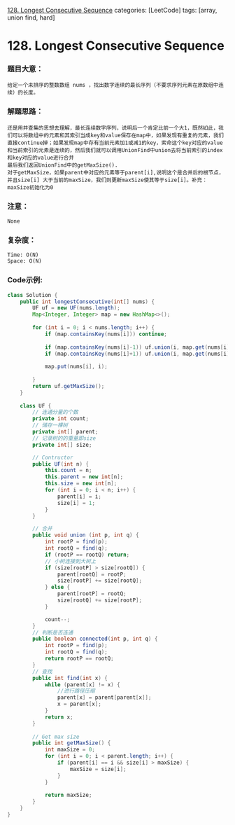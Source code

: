 [128. Longest Consecutive Sequence](https://leetcode.com/problems/longest-consecutive-sequence/)
categories: [LeetCode]
tags: [array, union find, hard] 
# 128. Longest Consecutive Sequence

### 题目大意：
    给定一个未排序的整数数组 nums ，找出数字连续的最长序列（不要求序列元素在原数组中连续）的长度。
### 解题思路：
    还是用并查集的思想去理解，最长连续数字序列，说明后一个肯定比前一个大1，既然如此，我们可以将数组中的元素和其索引当成key和value保存在map中，如果发现有重复的元素，我们直接continue掉；如果发现map中存有当前元素加1或减1的key，索命这个key对应的value和当前索引的元素是连续的，然后我们就可以调用UnionFind中union去将当前索引的index和key对应的value进行合并
    最后我们返回UnionFind中的getMaxSize().
    对于getMaxSize，如果parent中对应的元素等于parent[i],说明这个是合并后的根节点，并且size[i] 大于当前的maxSize，我们则更新maxSize使其等于size[i]。补充：maxSize初始化为0
### 注意：
    None
### 复杂度：
    Time: O(N)
    Space: O(N)
### Code示例:
```Java
class Solution {
    public int longestConsecutive(int[] nums) {
        UF uf = new UF(nums.length);
        Map<Integer, Integer> map = new HashMap<>();
        
        for (int i = 0; i < nums.length; i++) {
            if (map.containsKey(nums[i])) continue;
            
            if (map.containsKey(nums[i]-1)) uf.union(i, map.get(nums[i]-1));
            if (map.containsKey(nums[i]+1)) uf.union(i, map.get(nums[i]+1));
            
            map.put(nums[i], i);
            
        }
        return uf.getMaxSize();
    }
    
    class UF {
        // 连通分量的个数
        private int count;
        // 储存一棵树
        private int[] parent;
        // 记录树的的重量即size
        private int[] size;

        // Contructor
        public UF(int n) {
            this.count = n;
            this.parent = new int[n];
            this.size = new int[n];
            for (int i = 0; i < n; i++) {
                parent[i] = i;
                size[i] = 1;
            }
        }

        // 合并
        public void union (int p, int q) {
            int rootP = find(p);
            int rootQ = find(q);
            if (rootP == rootQ) return;
            // 小树连接到大树上
            if (size[rootP] > size[rootQ]) {
                parent[rootQ] = rootP;
                size[rootP] += size[rootQ];
            } else {
                parent[rootP] = rootQ;
                size[rootQ] += size[rootP];
            }

            count--;
        }
        // 判断是否连通
        public boolean connected(int p, int q) {
            int rootP = find(p);
            int rootQ = find(q);
            return rootP == rootQ;
        }
        // 查找
        public int find(int x) {
            while (parent[x] != x) {
                //进行路径压缩
                parent[x] = parent[parent[x]];
                x = parent[x];
            }
            return x;
        }
        
        // Get max size
        public int getMaxSize() {
            int maxSize = 0;
            for (int i = 0; i < parent.length; i++) {
                if (parent[i] == i && size[i] > maxSize) {
                    maxSize = size[i];
                }
            }
            
            return maxSize;
        }
    }
}
```

